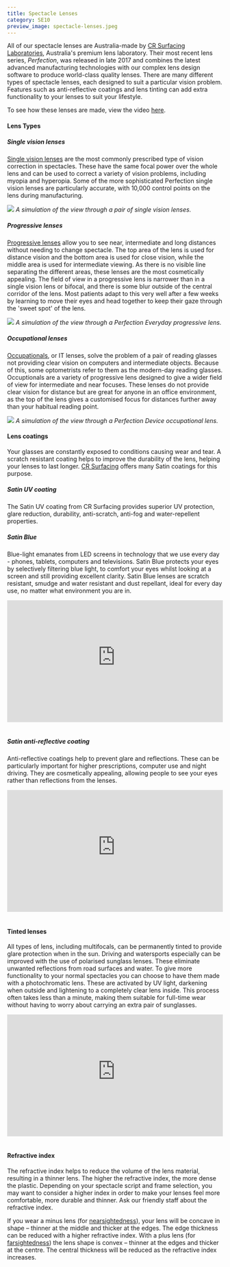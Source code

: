 ```yaml
---
title: Spectacle Lenses
category: SE10
preview_image: spectacle-lenses.jpeg
---
```


<div class="employee-heading">
<p><p>All of our spectacle lenses are Australia-made by <a href="http://www.crsurfacing.com.au/">CR Surfacing Laboratories</a>, Australia's premium lens laboratory. Their most recent lens series, <i>Perfection</i>, was released in late 2017 and combines the latest advanced manufacturing technologies with our complex lens design software to produce world-class quality lenses. There are many different types of spectacle lenses, each designed to suit a particular vision problem. Features such as anti-reflective coatings and lens tinting can add extra functionality to your lenses to suit your lifestyle.</p>
<p>To see how these lenses are made, view the video <a href="https://player.vimeo.com/video/243018055">here</a>.</p>
</div>

#### Lens Types

##### Single vision lenses

[Single vision lenses](https://www.perfectionlens.com/portfolio-items/single-vision/) are the most commonly prescribed type of vision correction in spectacles. These have the same focal power over the whole lens and can be used to correct a variety of vision problems, including myopia and hyperopia. Some of the more sophisticated Perfection single vision lenses are particularly accurate, with 10,000 control points on the lens during manufacturing.

![](/uploads/single_vision_powers.jpg)
_A simulation of the view through a pair of single vision lenses._

##### Progressive lenses

[Progressive lenses](https://www.perfectionlens.com/portfolio-items/everyday/) allow you to see near, intermediate and long distances without needing to change spectacle. The top area of the lens is used for distance vision and the bottom area is used for close vision, while the middle area is used for intermediate viewing. As there is no visible line separating the different areas, these lenses are the most cosmetically appealing. The field of view in a progressive lens is narrower than in a single vision lens or bifocal, and there is some blur outside of the central corridor of the lens. Most patients adapt to this very well after a few weeks by learning to move their eyes and head together to keep their gaze through the 'sweet spot' of the lens.

![](/uploads/everyday_powers_1000.jpg)
_A simulation of the view through a Perfection Everyday progressive lens._

##### Occupational lenses

[Occupationals](https://www.perfectionlens.com/portfolio-items/device/), or IT lenses, solve the problem of a pair of reading glasses not providing clear vision on computers and intermediate objects. Because of this, some optometrists refer to them as the modern-day reading glasses. Occuptionals are a variety of progressive lens designed to give a wider field of view for intermediate and near focuses. These lenses do not provide clear vision for distance but are great for anyone in an office environment, as the top of the lens gives a customised focus for distances further away than your habitual reading point.

![](/uploads/device_powers_1000.jpg)
_A simulation of the view through a Perfection Device occupational lens._

#### Lens coatings

Your glasses are constantly exposed to conditions causing wear and tear. A scratch resistant coating helps to improve the durability of the lens, helping your lenses to last longer. [CR Surfacing](http://www.crsurfacing.com.au/coatings/) offers many Satin coatings for this purpose.

##### Satin UV coating

The Satin UV coating from CR Surfacing provides superior UV protection, glare reduction, durability, anti-scratch, anti-fog and water-repellent properties.

##### Satin Blue

Blue-light emanates from LED screens in technology that we use every day - phones, tablets, computers and televisions. Satin Blue protects your eyes by selectively filtering blue light, to comfort your eyes whilst looking at a screen and still providing excellent clarity. Satin Blue lenses are scratch resistant, smudge and water resistant and dust repellant, ideal for every day use, no matter what environment you are in.

<div class="myWrapper" style="position: relative; padding-bottom: 56.25%; height: 0;"><iframe frameborder="0" type="text/html" src="https://2689-2347.captiv8online.com/animations/embed/one/blc-sleep?player_width=100%&player_height=100%&site_company_language=34&autostart=false" width="100%" height="100%" style="position:absolute;top:0;left:0;width:100%;height:100%;"></iframe></div>

<br>

##### Satin anti-reflective coating

Anti-reflective coatings help to prevent glare and reflections. These can be particularly important for higher prescriptions, computer use and night driving. They are cosmetically appealing, allowing people to see your eyes rather than reflections from the lenses.

<div class="myWrapper" style="position: relative; padding-bottom: 56.25%; height: 0;"><iframe frameborder="0" type="text/html" src="https://2689-2347.captiv8online.com/animations/embed/one/t-l-l?player_width=100%&player_height=100%&site_company_language=34&autostart=false" width="100%" height="100%" style="position:absolute;top:0;left:0;width:100%;height:100%;"></iframe></div>

<br>

#### Tinted lenses

All types of lens, including multifocals, can be permanently tinted to provide glare protection when in the sun.  Driving and watersports especially can be improved with the use of polarised sunglass lenses. These eliminate unwanted reflections from road surfaces and water.  To give more functionality to your normal spectacles you can choose to have them made with a photochromatic lens. These are activated by UV light, darkening when outside and lightening to a completely clear lens inside. This process often takes less than a minute, making them suitable for full-time wear without having to worry about carrying an extra pair of sunglasses.

<div class="myWrapper" style="position: relative; padding-bottom: 56.25%; height: 0;"><iframe frameborder="0" type="text/html" src="https://2689-2347.captiv8online.com/animations/embed/one/l-t-t-l?player_width=100%&player_height=100%&site_company_language=34&autostart=false" width="100%" height="100%" style="position:absolute;top:0;left:0;width:100%;height:100%;"></iframe></div>

<br>

#### Refractive index

The refractive index helps to reduce the volume of the lens material, resulting in a thinner lens. The higher the refractive index, the more dense the plastic. Depending on your spectacle script and frame selection, you may want to consider a higher index in order to make your lenses feel more comfortable, more durable and thinner. Ask our friendly staff about the refractive index.

If you wear a minus lens (for [nearsightedness](/what-we-do/myopia)), your lens will be concave in shape – thinner at the middle and thicker at the edges. The edge thickness can be reduced with a higher refractive index. With a plus lens (for [farsightedness](/what-we-do/hyperopia)) the lens shape is convex – thinner at the edges and thicker at the centre. The central thickness will be reduced as the refractive index increases.
